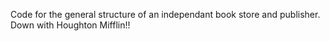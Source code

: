 Code for the general structure of an independant book store and publisher. Down with Houghton Mifflin!!
